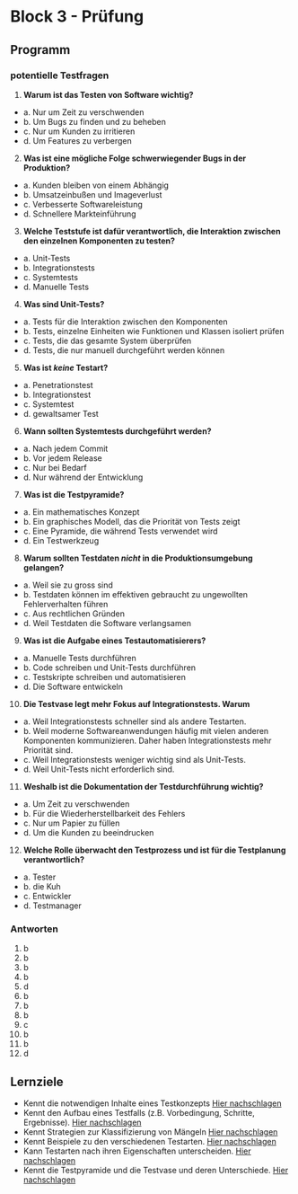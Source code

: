 # Block 3 - Prüfung

## Programm

### potentielle Testfragen

1. **Warum ist das Testen von Software wichtig?**

- a. Nur um Zeit zu verschwenden
- b. Um Bugs zu finden und zu beheben
- c. Nur um Kunden zu irritieren
- d. Um Features zu verbergen

2. **Was ist eine mögliche Folge schwerwiegender Bugs in der Produktion?**

- a. Kunden bleiben von einem Abhängig
- b. Umsatzeinbußen und Imageverlust
- c. Verbesserte Softwareleistung
- d. Schnellere Markteinführung

3. **Welche Teststufe ist dafür verantwortlich, die Interaktion zwischen den einzelnen Komponenten zu testen?**

- a. Unit-Tests
- b. Integrationstests
- c. Systemtests
- d. Manuelle Tests

4. **Was sind Unit-Tests?**

- a. Tests für die Interaktion zwischen den Komponenten
- b. Tests, einzelne Einheiten wie Funktionen und Klassen isoliert prüfen
- c. Tests, die das gesamte System überprüfen
- d. Tests, die nur manuell durchgeführt werden können

5. **Was ist _keine_ Testart?**

- a. Penetrationstest
- b. Integrationstest
- c. Systemtest
- d. gewaltsamer Test

6. **Wann sollten Systemtests durchgeführt werden?**

- a. Nach jedem Commit
- b. Vor jedem Release
- c. Nur bei Bedarf
- d. Nur während der Entwicklung

7. **Was ist die Testpyramide?**

- a. Ein mathematisches Konzept
- b. Ein graphisches Modell, das die Priorität von Tests zeigt
- c. Eine Pyramide, die während Tests verwendet wird
- d. Ein Testwerkzeug

8. **Warum sollten Testdaten _nicht_ in die Produktionsumgebung gelangen?**

- a. Weil sie zu gross sind
- b. Testdaten können im effektiven gebraucht zu ungewollten Fehlerverhalten führen
- c. Aus rechtlichen Gründen
- d. Weil Testdaten die Software verlangsamen

9. **Was ist die Aufgabe eines Testautomatisierers?**

- a. Manuelle Tests durchführen
- b. Code schreiben und Unit-Tests durchführen
- c. Testskripte schreiben und automatisieren
- d. Die Software entwickeln

10. **Die Testvase legt mehr Fokus auf Integrationstests. Warum**

- a. Weil Integrationstests schneller sind als andere Testarten.
- b. Weil moderne Softwareanwendungen häufig mit vielen anderen Komponenten kommunizieren. Daher haben Integrationstests mehr Priorität sind.
- c. Weil Integrationstests weniger wichtig sind als Unit-Tests.
- d. Weil Unit-Tests nicht erforderlich sind.

11. **Weshalb ist die Dokumentation der Testdurchführung wichtig?**

- a. Um Zeit zu verschwenden
- b. Für die Wiederherstellbarkeit des Fehlers
- c. Nur um Papier zu füllen
- d. Um die Kunden zu beeindrucken

12. **Welche Rolle überwacht den Testprozess und ist für die Testplanung verantwortlich?**

- a. Tester
- b. die Kuh
- c. Entwickler
- d. Testmanager

### Antworten

1. b
2. b
3. b
4. b
5. d
6. b
7. b
8. b
9. c
10. b
11. b
12. d

## Lernziele

- Kennt die notwendigen Inhalte eines Testkonzepts [Hier nachschlagen](./B2.md#testumgebung)
- Kennt den Aufbau eines Testfalls (z.B. Vorbedingung, Schritte, Ergebnisse). [Hier nachschlagen](./B2.md#testfälle)
- Kennt Strategien zur Klassifizierung von Mängeln [Hier nachschlagen](./B1.md#fehlerklassifizierung)
- Kennt Beispiele zu den verschiedenen Testarten. [Hier nachschlagen](./B1.md#teststufen-und--arten)
- Kann Testarten nach ihren Eigenschaften unterscheiden. [Hier nachschlagen](./B1.md#teststufen-und--arten)
- Kennt die Testpyramide und die Testvase und deren Unterschiede. [Hier nachschlagen](./B1.md#testpyramide)
